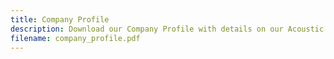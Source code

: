 ```yaml
---
title: Company Profile
description: Download our Company Profile with details on our Acoustic Coupling Mediums
filename: company_profile.pdf
---
```

